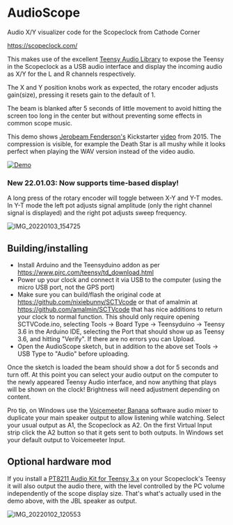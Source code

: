 # AudioScope

Audio X/Y visualizer code for the Scopeclock from Cathode Corner 

https://scopeclock.com/

This makes use of the excellent [Teensy Audio Library](https://www.pjrc.com/teensy/td_libs_Audio.html) to expose the Teensy in the Scopeclock as a USB audio interface and display the incoming audio as X/Y for the L and R channels respectively. 

The X and Y position knobs work as expected, the rotary encoder adjusts gain(size), pressing it resets gain to the default of 1. 

The beam is blanked after 5 seconds of little movement to avoid hitting the screen too long in the center but without preventing some effects in common scope music. 

This demo shows [Jerobeam Fenderson's](https://oscilloscopemusic.com/) Kickstarter [video](https://www.youtube.com/watch?v=qnL40CbuodU) from 2015. The compression is visible, for example the Death Star is all mushy while it looks perfect when playing the WAV version instead of the video audio.

[![Demo](https://yt-embed.herokuapp.com/embed?v=GAK96sah6cw)](https://www.youtube.com/watch?v=GAK96sah6cw)

### New 22.01.03: Now supports time-based display!

A long press of the rotary encoder will toggle between X-Y and Y-T modes. In Y-T mode the left pot adjusts signal amplitude (only the right channel signal is displayed) and the right pot adjusts sweep frequency.

![IMG_20220103_154725](https://user-images.githubusercontent.com/6065069/147945489-6d405349-ef22-4fb3-8b04-8cd7ff58ea01.jpg)


## Building/installing

- Install Arduino and the Teensyduino addon as per https://www.pjrc.com/teensy/td_download.html
- Power up your clock and connect it via USB to the computer (using the micro USB port, not the GPS port)
- Make sure you can build/flash the original code at https://github.com/nixiebunny/SCTVcode or that of amalmin at https://github.com/amalmin/SCTVcode that has nice additions to return your clock to normal function. This should only require opening SCTVCode.ino, selecting Tools -> Board Type -> Teensyduino -> Teensy 3.6 in the Arduino IDE, selecting the Port that should show up as Teensy 3.6, and hitting "Verify". If there are no errors you can Upload.
- Open the AudioScope sketch, but in addition to the above set Tools -> USB Type to "Audio" before uploading. 

Once the sketch is loaded the beam should show a dot for 5 seconds and turn off. At this point you can select your audio output on the computer to the newly appeared Teensy Audio interface, and now anything that plays will be shown on the clock! Brightness will need adjustment depending on content. 

Pro tip, on Windows use the [Voicemeeter Banana](https://vb-audio.com/Voicemeeter/banana.htm) software audio mixer to duplicate your main speaker output to allow listening while watching. Select your usual output as A1, the Scopeclock as A2. On the first Virtual Input strip click the A2 button so that it gets sent to both outputs. In Windows set your default output to Voicemeeter Input.

## Optional hardware mod

If you install a [PT8211 Audio Kit for Teensy 3.x](https://www.pjrc.com/store/pt8211_kit.html) on your Scopeclock's Teensy it will also output the audio there, with the level controlled by the PC volume independently of the scope display size. That's what's actually used in the demo above, with the JBL speaker as output.

![IMG_20220102_120553](https://user-images.githubusercontent.com/6065069/147874796-16991ea7-24d3-4f9f-9480-8bc852ecb849.jpg)


